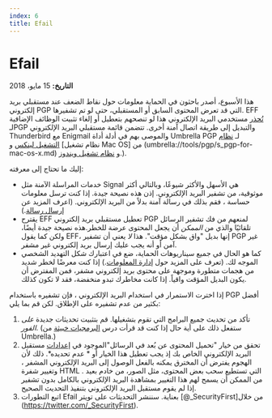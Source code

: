 ```yaml
---
index: 6
title: Efail
---
```

**Efail** 
=====================================

**التاريخ:** 15 مايو، 2018

هذا الأسبوع، أصدر باحثون في الحماية معلومات حول نقاط الضعف عند مستقبلي بريد إلكتروني PGP التي قد تعرض المحتوى السابق أو المستقبلي، حتى لو تم تشفيرها. EFF [تُحذر](https://www.eff.org/deeplinks/2018/05/not-so-pretty-what-you-need-know-about-e-fail-and-pgp-flaw-0) مستخدمي البريد الإلكتروني هذا لو تنصحهم بتعطيل أو إلغاء تثبيت الوظائف الإضافية لـPGP والتبديل إلى طريقة اتصال آمنة أخرى. تتضمن قائمة مستقبلي البريد الإلكتروني Thunderbird مع Enigmail والموصى بهم في أدلة أداة Umbrella PGP لـ [نظام التشغيل لينكس](umbrella://tools/pgp/s_pgp-for-linux.md) و [نظام تشغيل Mac OS] من (umbrella://tools/pgp/s_pgp-for-mac-os-x.md) و [نظام تشغيل ويندوز](umbrella://tools/pgp/s_pgp-for-windows.md).).

إليك ما تحتاج إلى معرفته:

* خدمات المراسلة الآمنة مثل Signal هي الأسهل والأكثر شيوعًا، وبالتالي أكثر موثوقية، من تشفير البريد الإلكتروني. إذن هذه نصيحة جيدة. إذا كنت ترسل معلومات حساسة ، فقم بذلك في رسالة آمنة بدلاً من البريد الإلكتروني. (اعرف المزيد عن [إرسال رسالة](umbrella://communications/sending-a-message).) 
* يقترح EFF تعطيل مستقبلي بريد إلكتروني PGP لمنعهم من فك تشفير الرسائل تلقائيًا والذي من *الممكن* أن يجعل المحتوى عرضة للخطر.هذه نصيحة جيدة أيضًا، ولكن كما يقول EFF، إنها بديل "واق بشكل مؤقت". هذا *لا* يعني أن تشفير PGP غير آمن أو أنه يجب عليك إرسال بريد إلكتروني غير مشفر.
* كما هو الحال في جميع سيناريوهات الحماية، ضع في اعتبارك شكل التهديد الشخصي الموجه لك. (تعرف على المزيد حول [إدارة المعلومات](umbrella://information/managing-information).) إذا كنت معرضًا لخطر شديد من هجمات متطورة وموجهة على محتوى بريد إلكتروني مشفر، فمن المفترض أن يكون البديل المؤقت واقياً. إذا كانت مخاطرك تبدو منخفضة، فقد لا تكون كذلك.

إذا اخترت الاستمرار في استخدام البريد الإلكتروني ، فإن تشفيره باستخدام PGP أفضل بكثير من عدم تشفيره على الإطلاق. لكن قم بما يلي:

1. تأكد من تحديث جميع البرامج التي تقوم بتشغيلها. قم بتثبيت تحديثات جديدة *على الفور*. (ستفعل ذلك على أية حال إذا كنت قد قرأت درس [البرمجيات خبيثة](umbrella://information/malware) من Umbrella.)
2. تحقق من خيار "تحميل المحتوى عن بُعد في الرسائل"الموجود في  [إعدادات](https://twitter.com/GPGTools/status/995986721891405825?s=19) مستقبل البريد الإلكتروني الخاص بك إذ يجب تعطيل هذا الخيار أو * عدم تحديده*. ذلك لأن الهجوم يفترض أن المخترق يمكنه بالفعل الوصول إلى البريد الإلكتروني المشفر ، وتغيير شفرة HTML التي تستطيع سحب بعض المحتوى، مثل الصور، من خادم بعيد . من الممكن أن يسمح لهم هذا التغيير بمشاهدة البريد الإلكتروني بالكامل بدون تشفير إذا لم يقوم  مستقبل البريد الإلكتروني بتنفيذ التحديث الصحيح.
3.  اتبع التطورات Efail بعناية. سننشر التحديثات على تويتر [@_SecurityFirst]من خلال (https://twitter.com/_SecurityFirst).
